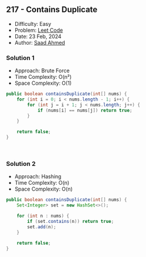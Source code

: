 ## 217 - Contains Duplicate
- Difficulty: Easy
- Problem: <a href="https://leetcode.com/problems/contains-duplicate/">Leet Code</a>
- Date: 23 Feb, 2024
- Author: <a href="https://saadahmedev.com">Saad Ahmed</a>

### Solution 1
- Approach: Brute Force
- Time Complexity: O(n&sup2;)
- Space Complexity: O(1)

```java
public boolean containsDuplicate(int[] nums) {
    for (int i = 0; i < nums.length - 1; i++) {
        for (int j = i + 1; j < nums.length; j++) {
            if (nums[i] == nums[j]) return true;
        }
    }

    return false;
}
```
<br>

### Solution 2
- Approach: Hashing
- Time Complexity: O(n)
- Space Complexity: O(n)

```java
public boolean containsDuplicate(int[] nums) {
    Set<Integer> set = new HashSet<>();

    for (int n : nums) {
        if (set.contains(n)) return true;
        set.add(n);
    }

    return false;
}
```
